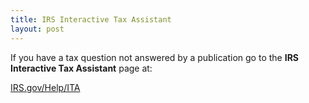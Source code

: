 ```yaml
---
title: IRS Interactive Tax Assistant
layout: post
---
```


If you have a tax question not answered by a publication go to the **IRS Interactive Tax Assistant** page at:

[IRS.gov/Help/ITA](www.irs.gov/help/ita)
